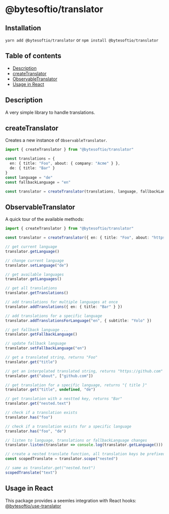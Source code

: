 # @bytesoftio/translator

## Installation

`yarn add @bytesoftio/translator` or `npm install @bytesoftio/translator`

## Table of contents

<!-- START doctoc generated TOC please keep comment here to allow auto update -->
<!-- DON'T EDIT THIS SECTION, INSTEAD RE-RUN doctoc TO UPDATE -->


- [Description](#description)
- [createTranslator](#createtranslator)
- [ObservableTranslator](#observabletranslator)
- [Usage in React](#usage-in-react)

<!-- END doctoc generated TOC please keep comment here to allow auto update -->

## Description

A very simple library to handle translations.

## createTranslator

Creates a new instance of `ObservableTranslator`.

```ts
import { createTranslator } from "@bytesoftio/translator"

const translations = {
  en: { title: "Foo", about: { company: "Acme" } },
  de: { title: "Bar" }
}
const language = "de"
const fallbackLanguage = "en"

const translator = createTranslator(translations, language, fallbackLanguage)
```

## ObservableTranslator

A quick tour of the available methods:

```ts
import { createTranslator } from "@bytesoftio/translator"

const translator = createTranslator({ en: { title: "Foo", about: "https://$1", nested: { text: "Bar" } }}, "en")

// get current language
translator.getLanguage()

// change current language
translator.setLanguage("de")

// get available languages
translator.getLanguages()

// get all translations
translator.getTranslations()

// add translations for multiple languages at once
translator.addTranslations({ en: { title: "Bar" } })

// add translations for a specific language
translator.addTranslationsForLanguage("en", { subtitle: "Yolo" })

// get fallback language ...
translator.getFallbackLanguage()

// update fallback language
translator.setFallbackLanguage("en")

// get a translated string, returns "Foo"
translator.get("title")

// get an interpolated translated string, returns "https://github.com"
translator.get("about", ["github.com"])

// get translation for a specific language, returns "{ title }"
translator.get("title", undefined, "de")

// get translation with a nestted key, returns "Bar"
translator.get("nested.text")

// check if a translation exists
translator.has("foo")

// check if a translation exists for a specific language
translator.has("foo", "de")

// listen to language, translations or fallbackLanguage changes
translator.listen(translator => console.log(translator.getLanguage()))

// create a nested translate function, all translation keys be prefixed with the given scope "nested"
const scopedTranslate = translator.scope("nested")

// same as translator.get("nested.text")
scopedTranslate("text")
```

## Usage in React

This package provides a seemles integration with React hooks: [@bytesoftio/use-translator](https://github.com/bytesoftio/use-translator)